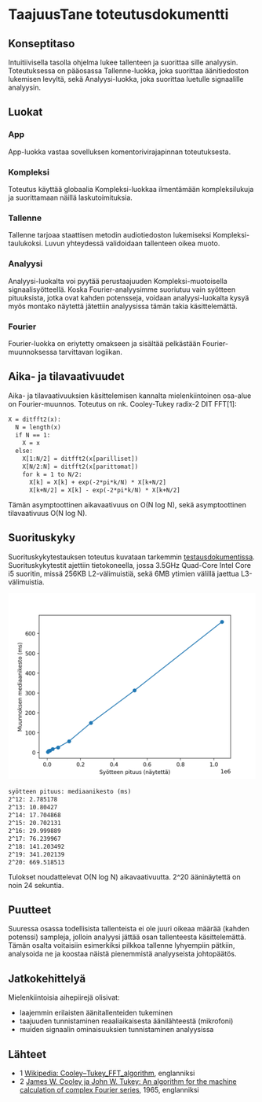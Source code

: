 # TaajuusTane toteutusdokumentti

## Konseptitaso

Intuitiivisella tasolla ohjelma lukee tallenteen ja suorittaa sille analyysin. Toteutuksessa on pääosassa Tallenne-luokka, joka suorittaa äänitiedoston lukemisen levyltä, sekä Analyysi-luokka, joka suorittaa luetulle signaalille analyysin.

## Luokat

### App
App-luokka vastaa sovelluksen komentorivirajapinnan toteutuksesta.

### Kompleksi
Toteutus käyttää globaalia Kompleksi-luokkaa ilmentämään kompleksilukuja ja suorittamaan näillä laskutoimituksia.

### Tallenne
Tallenne tarjoaa staattisen metodin audiotiedoston lukemiseksi Kompleksi-taulukoksi. Luvun yhteydessä validoidaan tallenteen oikea muoto.

### Analyysi
Analyysi-luokalta voi pyytää perustaajuuden Kompleksi-muotoisella signaalisyötteellä. Koska Fourier-analyysimme suoriutuu vain syötteen pituuksista, jotka ovat kahden potensseja, voidaan analyysi-luokalta kysyä myös montako näytettä jätettiin analyysissa tämän takia käsittelemättä.

### Fourier
Fourier-luokka on eriytetty omakseen ja sisältää pelkästään Fourier-muunnoksessa tarvittavan logiikan.

## Aika- ja tilavaativuudet

Aika- ja tilavaativuuksien käsittelemisen kannalta mielenkiintoinen osa-alue on Fourier-muunnos. Toteutus on nk. Cooley-Tukey radix-2 DIT FFT[1]:
```
X = ditfft2(x):
  N = length(x)
  if N == 1:
    X = x
  else:
    X[1:N/2] = ditfft2(x[parilliset])
    X[N/2:N] = ditfft2(x[parittomat])
    for k = 1 to N/2:
      X[k] = X[k] + exp(-2*pi*k/N) * X[k+N/2]
      X[k+N/2] = X[k] - exp(-2*pi*k/N) * X[k+N/2]
```
Tämän asymptoottinen aikavaativuus on O(N log N), sekä asymptoottinen tilavaativuus O(N log N).

## Suorituskyky

Suorituskykytestauksen toteutus kuvataan tarkemmin [testausdokumentissa](testausdokumentti.md). Suorituskykytestit ajettiin tietokoneella, jossa 3.5GHz Quad-Core Intel Core i5 suoritin, missä 256KB L2-välimuistiä, sekä 6MB ytimien välillä jaettua L3-välimuistia.

![Suorituskykytestin visualisointi](perftest.png)

```
syötteen pituus: mediaanikesto (ms)
2^12: 2.785178
2^13: 10.80427
2^14: 17.704868
2^15: 20.702131
2^16: 29.999889
2^17: 76.239967
2^18: 141.203492
2^19: 341.202139
2^20: 669.518513
```

Tulokset noudattelevat O(N log N) aikavaativuutta. 2^20 ääninäytettä on noin 24 sekuntia.

## Puutteet

Suuressa osassa todellisista tallenteista ei ole juuri oikeaa määrää (kahden potenssi) sampleja, jolloin analyysi jättää osan tallenteesta käsittelemättä. Tämän osalta voitaisiin esimerkiksi pilkkoa tallenne lyhyempiin pätkiin, analysoida ne ja koostaa näistä pienemmistä analyyseista johtopäätös.

## Jatkokehittelyä

Mielenkiintoisia aihepiirejä olisivat:
- laajemmin erilaisten äänitallenteiden tukeminen
- taajuuden tunnistaminen reaaliaikaisesta äänilähteestä (mikrofoni)
- muiden signaalin ominaisuuksien tunnistaminen analyysissa

## Lähteet
- 1 [Wikipedia: Cooley–Tukey_FFT_algorithm](https://en.wikipedia.org/wiki/Cooley–Tukey_FFT_algorithm), englanniksi
- 2 [James W. Cooley ja John W. Tukey: An algorithm for the machine calculation of complex Fourier series](https://doi.org/10.2307%2F2003354), 1965, englanniksi
